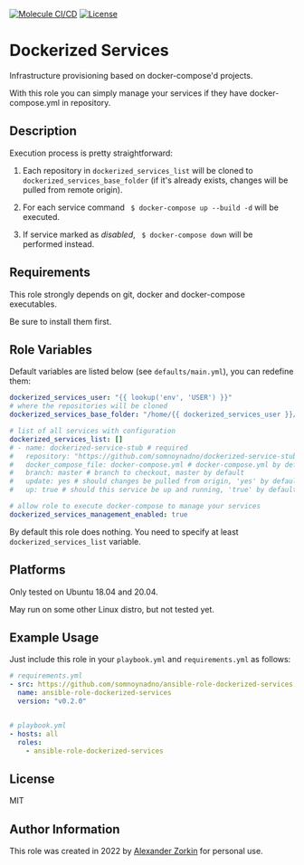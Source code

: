 [![Molecule CI/CD](https://github.com/somnoynadno/ansible-role-dockerized-services/actions/workflows/main.yml/badge.svg)](https://github.com/somnoynadno/ansible-role-dockerized-services/actions/workflows/main.yml)
[![License](https://img.shields.io/badge/License-MIT-blue.svg)](https://opensource.org/licenses/MIT)

Dockerized Services
===================

Infrastructure provisioning based on docker-compose'd projects.

With this role you can simply manage your services if they have docker-compose.yml in repository.

Description
-----------

Execution process is pretty straightforward:

1. Each repository in `dockerized_services_list` will be cloned to `dockerized_services_base_folder` (if it's already exists, changes will be pulled from remote origin).

2. For each service command ` $ docker-compose up --build -d` will be executed.

3. If service marked as *disabled*, ` $ docker-compose down` will be performed instead.

Requirements
------------

This role strongly depends on git, docker and docker-compose executables. 

Be sure to install them first. 

Role Variables
--------------

Default variables are listed below (see `defaults/main.yml`), you can redefine them:

```yaml
dockerized_services_user: "{{ lookup('env', 'USER') }}"
# where the repositories will be cloned
dockerized_services_base_folder: "/home/{{ dockerized_services_user }}/services"

# list of all services with configuration
dockerized_services_list: []
# - name: dockerized-service-stub # required
#   repository: "https://github.com/somnoynadno/dockerized-service-stub" # required
#   docker_compose_file: docker-compose.yml # docker-compose.yml by default
#   branch: master # branch to checkout, master by default
#   update: yes # should changes be pulled from origin, 'yes' by default
#   up: true # should this service be up and running, 'true' by default

# allow role to execute docker-compose to manage your services
dockerized_services_management_enabled: true
```

By default this role does nothing. You need to specify at least `dockerized_services_list` variable.

Platforms
---------

Only tested on Ubuntu 18.04 and 20.04.

May run on some other Linux distro, but not tested yet.


Example Usage
-------------

Just include this role in your `playbook.yml` and `requirements.yml` as follows:

```yaml
# requirements.yml
- src: https://github.com/somnoynadno/ansible-role-dockerized-services
  name: ansible-role-dockerized-services
  version: "v0.2.0"


# playbook.yml
- hosts: all
  roles:
    - ansible-role-dockerized-services

```

License
-------

MIT

Author Information
------------------

This role was created in 2022 by [Alexander Zorkin](https://github.com/somnoynadno) for personal use.
